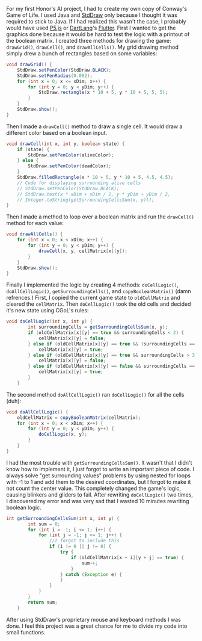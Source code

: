 For my first Honor's AI project, I had to create my own copy of Conway's Game of Life. I used Java and [StdDraw](https://introcs.cs.princeton.edu/java/stdlib/javadoc/StdDraw.html) only because I thought it was required to stick to Java. If I had realized this wasn't the case, I probably would have used [P5.js](https://p5js.org/) or [DartLang](https://dartlang.org/)'s [Flutter](https://flutter.io/). First I wanted to get the graphics done because it would be hard to test the logic with a printout of the boolean matrix. I created three methods for drawing the game: `drawGrid()`, `drawCell()`, and `drawAllCells()`. My grid drawing method simply drew a bunch of rectangles based on some variables:
```java
void drawGrid() {
    StdDraw.setPenColor(StdDraw.BLACK);
    StdDraw.setPenRadius(0.002);
    for (int x = 0; x <= xDim; x++) {
        for (int y = 0; y < yDim; y++) {
            StdDraw.rectangle(x * 10 + 5, y * 10 + 5, 5, 5);
        }
    }
    StdDraw.show();
}
```
Then I made a `drawCell()` method to draw a single cell. It would draw a different color based on a boolean input.
```java
void drawCell(int x, int y, boolean state) {
    if (state) {
        StdDraw.setPenColor(aliveColor);
    } else {
        StdDraw.setPenColor(deadColor);
    }
    StdDraw.filledRectangle(x * 10 + 5, y * 10 + 5, 4.5, 4.5);
    // Code for displaying surrounding alive cells
    // StdDraw.setPenColor(StdDraw.BLACK);
    // StdDraw.text(x * xDim + xDim / 2, y * yDim + yDim / 2,
    // Integer.toString(getSurroundingCellsSum(x, y)));
}
```
Then I made a method to loop over a boolean matrix and run the `drawCell()` method for each value:
```java
void drawAllCells() {
    for (int x = 0; x < xDim; x++) {
        for (int y = 0; y < yDim; y++) {
            drawCell(x, y, cellMatrix[x][y]);
        }
    }
    StdDraw.show();
}
```
Finally I implemented the logic by creating 4 methods: `doCellLogic()`, `doAllCellLogic()`, `getSurroundingCells()`, and `copyBooleanMatrix()` (damn refrences.) First, I copied the current game state to `oldCellMatrix` and cleared the `cellMatrix`. Then `doCellLogic()` took the old cells and decided it's new state using CGoL's rules:
```java
void doCellLogic(int x, int y) {
        int surroundingCells = getSurroundingCellsSum(x, y);
        if (oldCellMatrix[x][y] == true && surroundingCells < 2) {
            cellMatrix[x][y] = false;
        } else if (oldCellMatrix[x][y] == true && (surroundingCells == 2 || surroundingCells == 3)) {
            cellMatrix[x][y] = true;
        } else if (oldCellMatrix[x][y] == true && surroundingCells > 3) {
            cellMatrix[x][y] = false;
        } else if (oldCellMatrix[x][y] == false && surroundingCells == 3) {
            cellMatrix[x][y] = true;
        }
    }   
```
The second method `doAllCellLogic()` ran `doCellLogic()` for all the cells (duh):
```java
void doAllCellLogic() {
    oldCellMatrix = copyBooleanMatrix(cellMatrix);
    for (int x = 0; x < xDim; x++) {
        for (int y = 0; y < yDim; y++) {
            doCellLogic(x, y);
        }
    }
}
```
I had the most trouble with `getSurroundingCellsSum()`. It wasn't that I didn't know how to implement it, I just forgot to write an important piece of code. I always solve "get surrounding values" problems by using nested for loops with -1 to 1 and add them to the desired coordinates, but I forgot to make it not count the center value. This completely changed the game's logic, causing blinkers and gliders to fail. After rewriting `doCellLogic()` two times, I discovered my error and was very sad that I wasted 10 minutes rewriting boolean logic.
```java
int getSurroundingCellsSum(int x, int y) {
        int sum = 0;
        for (int i = -1; i <= 1; i++) {
            for (int j = -1; j <= 1; j++) {
                //I forgot to include this
                if (i != 0 || j != 0) {
                    try {
                        if (oldCellMatrix[x + i][y + j] == true) {
                            sum++;
                        }
                    } catch (Exception e) {
                    }
                }
            }
        }
        return sum;
    }
```
After using StdDraw's proprietary mouse and keyboard methods I was done. I feel this project was a great chance for me to divide my code into small functions.
